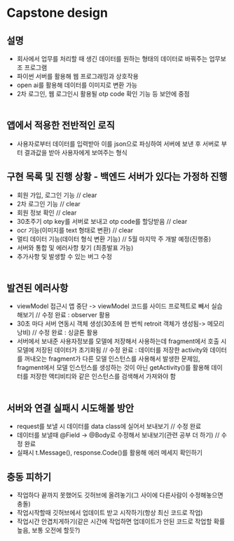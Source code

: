 # Capstone design

## 설명
- 회사에서 업무를 처리할 때 생긴 데이터를 원하는 형태의 데이터로 바꿔주는 업무보조 프로그램
- 파이썬 서버를 활용해 웹 프로그래밍과 상호작용 
- open ai를 활용해 데이터를 이미지로 변환 가능
- 2차 로그인, 웹 로그인시 활용될 otp code 확인 기능 등 보안에 중점</br></br>

## 앱에서 적용한 전반적인 로직
- 사용자로부터 데이터를 입력받아 이를 json으로 파싱하여 서버에 보낸 후 서버로 부터 결과값을 받아 사용자에게 보여주는 형식

## 구현 목록 및 진행 상황 - 백엔드 서버가 있다는 가정하 진행
- 회원 가입, 로그인 기능 // clear
- 2차 로그인 기능 // clear
- 회원 정보 확인 // clear
- 30초주기 otp key를 서버로 보내고 otp code를 할당받음 // clear
- ocr 기능(이미지를 text 형태로 변환) // clear
- 멀티 데이터 기능(데이터 형식 변환 기능) // 5월 마지막 주 개발 예정(진행중)
- 서버와 통합 및 에러사항 찾기 (최종발표 가능)
- 추가사항 및 발생할 수 있는 버그 수정</br></br>

## 발견된 에러사항
- viewModel 접근시 앱 중단 -> viewModel 코드를 사이드 프로젝트로 빼서 실습해보기 // 수정 완료 : observer 활용
- 30초 마다 서버 연동시 객체 생성(30초에 한 번씩 retroit 객체가 생성됨-> 메모리 낭비) // 수정 완료 : 싱글톤 활용
- 서버에서 보내준 사용자정보를 모델에 저장해서 사용하는데 fragment에서 호출 시 모델에 저장된 데이터가 초기화됨 // 수정 완료 : 데이터를 저장한 activity와 데이터를 꺼내오는 fragment가 다른 모델 인스턴스를 사용해서 발생한 문제임, fragment에서 모델 인스턴스를 생성하는 것이 아닌 getActivity()를 활용해 데이터를 저장한 액티비티와 같은 인스턴스를 검색해서 가져와야 함
 </br></br>

## 서버와 연결 실패시 시도해볼 방안
- request를 보낼 시 데이터를 data class에 실어서 보내보기 // 수정 완료
- 데이터를 보낼때 @Field -> @Body로 수정해서 보내보기(관련 공부 더 하기) // 수정 완료
- 실패시 t.Message(), response.Code()를 활용해 에러 메세지 확인하기


## 충동 피하기
- 작업하다 끝까지 못했어도 깃허브에 올려놓기(그 사이에 다른사람이 수정해놓으면 충돌)
- 작업시작할때 깃허브에서 업데이트 받고 시작하기(항상 최신 코드로 작업)
- 작업시간 안겹치게하기(같은 시간에 작업하면 업데이트가 안된 코드로 작업할 확률 높음, 보통 오전에 할듯?)




